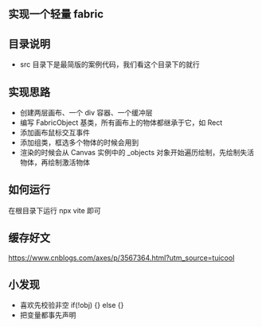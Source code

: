 ## 实现一个轻量 fabric

## 目录说明
- src 目录下是最简版的案例代码，我们看这个目录下的就行

## 实现思路
- 创建两层画布、一个 div 容器、一个缓冲层
- 编写 FabricObject 基类，所有画布上的物体都继承于它，如 Rect
- 添加画布鼠标交互事件
- 添加组类，框选多个物体的时候会用到
- 渲染的时候会从 Canvas 实例中的 _objects 对象开始遍历绘制，先绘制失活物体，再绘制激活物体

## 如何运行
在根目录下运行 npx vite 即可

## 缓存好文
https://www.cnblogs.com/axes/p/3567364.html?utm_source=tuicool

## 小发现
- 喜欢先校验非空 if(!obj) {} else {}
- 把变量都事先声明
